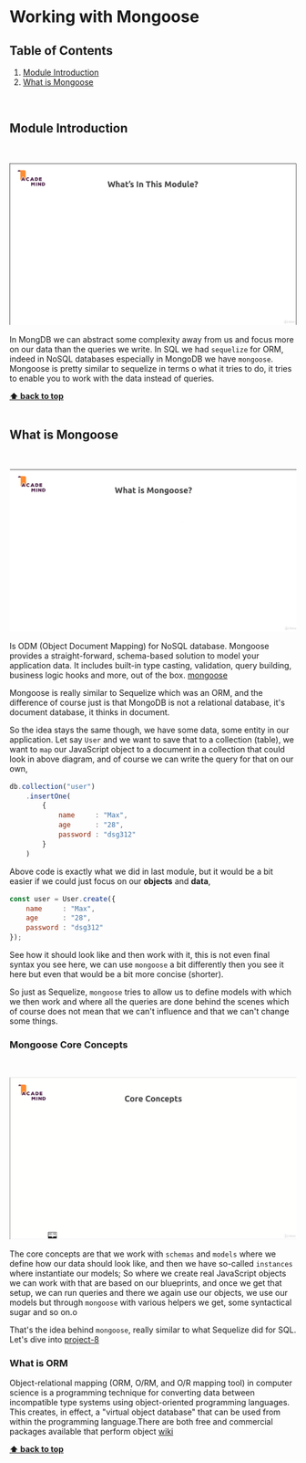 # Working with Mongoose

## Table of Contents
1. [Module Introduction](#module-introduction)
2. [What is Mongoose](#what-is-mongoose)

<br/>

## Module Introduction
<br/>

![chapter-12-1.gif](./images/gif/chapter-12-1.gif "Module Introduction")

In MongDB we can abstract some complexity away from us and focus more on our
data than the queries we write. In SQL we had `sequelize` for ORM, indeed in
NoSQL databases especially in MongoDB we have `mongoose`. Mongoose is pretty
similar to sequelize in terms o what it tries to do, it tries to enable you to
work with the data instead of queries.

**[⬆ back to top](#table-of-contents)**
<br/>
<br/>


## What is Mongoose
<br/>

![chapter-12-2.gif](./images/gif/chapter-12-2.gif "What is mongoose")

Is ODM (Object Document Mapping) for NoSQL database. Mongoose provides
a straight-forward, schema-based solution to model your application data. It
includes built-in type casting, validation, query building, business logic hooks
and more, out of the box.  [mongoose](http://mongoosejs.com)

Mongoose is really similar to Sequelize which was an ORM, and the difference of
course just is that MongoDB is not a relational database, it's document
database, it thinks in document.

So the idea stays the same though, we have some data, some entity in our
application. Let say `User` and we want to save that to a collection (table), we
want to `map` our JavaScript object to a document in a collection that could
look in above diagram, and of course we can write the query for that on our own,

```javascript
db.collection("user")
    .insertOne(
        {
            name     : "Max",
            age      : "28",
            password : "dsg312"
        }
    )
```

Above code is exactly what we did in last module, but it would be a bit easier
if we could just focus on our **objects** and **data**,

```javascript
const user = User.create({
    name     : "Max",
    age      : "28",
    password : "dsg312"
});
```

See how it should look like and then work with it, this is not even final syntax
you see here, we can use `mongoose` a bit differently then you see it here but
even that would be a bit more concise (shorter).

So just as Sequelize, `mongoose` tries to allow us to define models with which
we then work and where all the queries are done behind the scenes which of
course does not mean that we can't influence and that we can't change some
things.

### Mongoose Core Concepts
<br/>

![chapter-12-3.gif](./images/gif/chapter-12-3.gif "Mongoose Core Concept")

The core concepts are that we work with `schemas` and `models` where we define
how our data should look like, and then we have so-called `instances` where
instantiate our models; So where we create real JavaScript objects we can work
with that are based on our blueprints, and once we get that setup, we can run
queries and there we again use our objects, we use our models but through
`mongoose` with various helpers we get, some syntactical sugar and so on.o

That's the idea behind `mongoose`, really similar to what Sequelize did for SQL.
Let's dive into [project-8](./../project-8)

### What is ORM

Object-relational mapping (ORM, O/RM, and O/R mapping tool) in computer science
is a programming technique for converting data between incompatible type systems
using object-oriented programming languages.  This creates, in effect,
a "virtual object database" that can be used from within the programming
language.There are both free and commercial packages available that perform
object [wiki](http://en.wikipedia.org/wiki/Object-relational_mapping)


**[⬆ back to top](#table-of-contents)**
<br/>
<br/>

